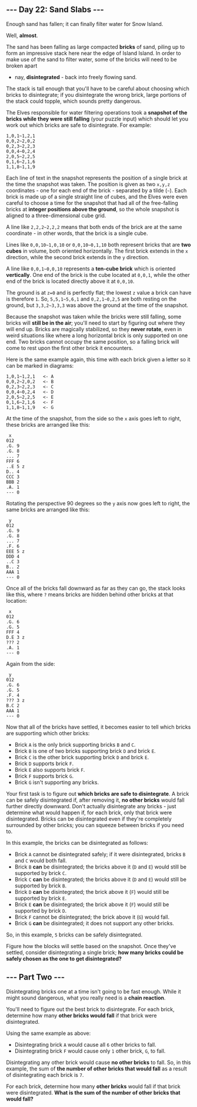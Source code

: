 ## --- Day 22: Sand Slabs ---

Enough sand has fallen; it can finally filter water for Snow Island.

Well, **almost**.

The sand has been falling as large compacted **bricks** of sand, piling up to
form an impressive stack here near the edge of Island Island. In order to make
use of the sand to filter water, some of the bricks will need to be broken apart
- nay, **disintegrated** - back into freely flowing sand.

The stack is tall enough that you'll have to be careful about choosing which
bricks to disintegrate; if you disintegrate the wrong brick, large portions of
the stack could topple, which sounds pretty dangerous.

The Elves responsible for water filtering operations took a **snapshot of the
bricks while they were still falling** (your puzzle input) which should let you
work out which bricks are safe to disintegrate. For example:

```
1,0,1~1,2,1
0,0,2~2,0,2
0,2,3~2,2,3
0,0,4~0,2,4
2,0,5~2,2,5
0,1,6~2,1,6
1,1,8~1,1,9
```

Each line of text in the snapshot represents the position of a single brick at
the time the snapshot was taken. The position is given as two `x,y,z`
coordinates - one for each end of the brick - separated by a tilde (`~`). Each
brick is made up of a single straight line of cubes, and the Elves were even
careful to choose a time for the snapshot that had all of the free-falling
bricks at **integer positions above the ground**, so the whole snapshot is
aligned to a three-dimensional cube grid.

A line like `2,2,2~2,2,2` means that both ends of the brick are at the same
coordinate - in other words, that the brick is a single cube.

Lines like `0,0,10~1,0,10` or `0,0,10~0,1,10` both represent bricks that are
**two cubes** in volume, both oriented horizontally. The first brick extends in
the `x` direction, while the second brick extends in the `y` direction.

A line like `0,0,1~0,0,10` represents a **ten-cube brick** which is oriented
**vertically**. One end of the brick is the cube located at `0,0,1`, while the
other end of the brick is located directly above it at `0,0,10`.

The ground is at `z=0` and is perfectly flat; the lowest `z` value a brick can
have is therefore `1`. So, `5,5,1~5,6,1` and `0,2,1~0,2,5` are both resting on
the ground, but `3,3,2~3,3,3` was above the ground at the time of the snapshot.

Because the snapshot was taken while the bricks were still falling, some bricks
will **still be in the air**; you'll need to start by figuring out where they
will end up. Bricks are magically stabilized, so they **never rotate**, even in
weird situations like where a long horizontal brick is only supported on one
end. Two bricks cannot occupy the same position, so a falling brick will come to
rest upon the first other brick it encounters.

Here is the same example again, this time with each brick given a letter so it
can be marked in diagrams:

```
1,0,1~1,2,1   <- A
0,0,2~2,0,2   <- B
0,2,3~2,2,3   <- C
0,0,4~0,2,4   <- D
2,0,5~2,2,5   <- E
0,1,6~2,1,6   <- F
1,1,8~1,1,9   <- G
```

At the time of the snapshot, from the side so the `x` axis goes left to right,
these bricks are arranged like this:

```
 x
012
.G. 9
.G. 8
... 7
FFF 6
..E 5 z
D.. 4
CCC 3
BBB 2
.A. 1
--- 0
```

Rotating the perspective 90 degrees so the `y` axis now goes left to right, the
same bricks are arranged like this:

```
 y
012
.G. 9
.G. 8
... 7
.F. 6
EEE 5 z
DDD 4
..C 3
B.. 2
AAA 1
--- 0
```

Once all of the bricks fall downward as far as they can go, the stack looks like
this, where `?` means bricks are hidden behind other bricks at that location:

```
 x
012
.G. 6
.G. 5
FFF 4
D.E 3 z
??? 2
.A. 1
--- 0
```

Again from the side:

```
 y
012
.G. 6
.G. 5
.F. 4
??? 3 z
B.C 2
AAA 1
--- 0
```

Now that all of the bricks have settled, it becomes easier to tell which bricks
are supporting which other bricks:

- Brick `A` is the only brick supporting bricks `B` and `C`.
- Brick `B` is one of two bricks supporting brick `D` and brick `E`.
- Brick `C` is the other brick supporting brick `D` and brick `E`.
- Brick `D` supports brick `F`.
- Brick `E` also supports brick `F`.
- Brick `F` supports brick `G`.
- Brick `G` isn't supporting any bricks.

Your first task is to figure out **which bricks are safe to disintegrate**. A
brick can be safely disintegrated if, after removing it, **no other bricks**
would fall further directly downward. Don't actually disintegrate any bricks -
just determine what would happen if, for each brick, only that brick were
disintegrated. Bricks can be disintegrated even if they're completely surrounded
by other bricks; you can squeeze between bricks if you need to.

In this example, the bricks can be disintegrated as follows:

- Brick `A` cannot be disintegrated safely; if it were disintegrated, bricks `B`
and `C` would both fall.
- Brick `B` **can** be disintegrated; the bricks above it (`D` and `E`) would
still be supported by brick `C`.
- Brick `C` **can** be disintegrated; the bricks above it (`D` and `E`) would
still be supported by brick `B`.
- Brick `D` **can** be disintegrated; the brick above it (`F`) would still be
supported by brick `E`.
- Brick `E` **can** be disintegrated; the brick above it (`F`) would still be
supported by brick `D`.
- Brick `F` cannot be disintegrated; the brick above it (`G`) would fall.
- Brick `G` **can** be disintegrated; it does not support any other bricks.

So, in this example, `5` bricks can be safely disintegrated.

Figure how the blocks will settle based on the snapshot. Once they've settled,
consider disintegrating a single brick; **how many bricks could be safely chosen
as the one to get disintegrated?**


## --- Part Two ---

Disintegrating bricks one at a time isn't going to be fast enough. While it
might sound dangerous, what you really need is a **chain reaction**.

You'll need to figure out the best brick to disintegrate. For each brick,
determine how many **other bricks would fall** if that brick were disintegrated.

Using the same example as above:

- Disintegrating brick `A` would cause all `6` other bricks to fall.
- Disintegrating brick `F` would cause only `1` other brick, `G`, to fall.

Disintegrating any other brick would cause **no other bricks** to fall. So, in
this example, the sum of **the number of other bricks that would fall** as a
result of disintegrating each brick is `7`.

For each brick, determine how many **other bricks** would fall if that brick
were disintegrated. **What is the sum of the number of other bricks that would
fall?**


